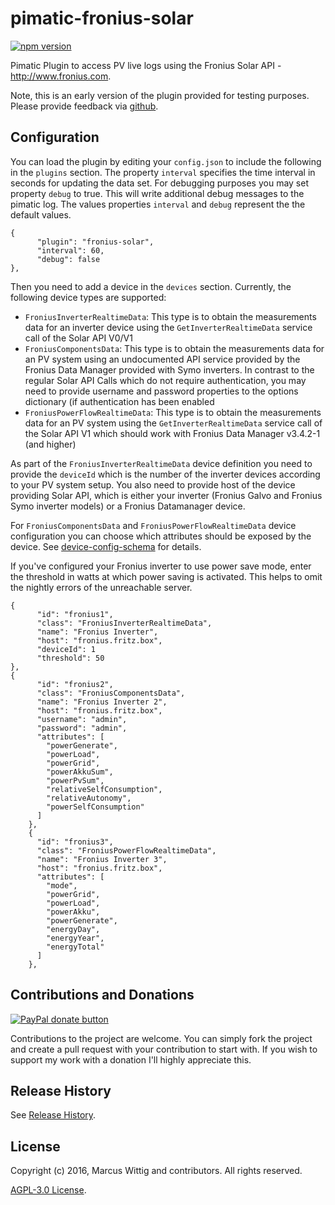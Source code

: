 # pimatic-fronius-solar

[![npm version](https://badge.fury.io/js/pimatic-fronius-solar.svg)](http://badge.fury.io/js/pimatic-fronius-solar)

Pimatic Plugin to access PV live logs using the Fronius Solar API - <http://www.fronius.com>.

Note, this is an early version of the plugin provided for testing purposes. Please provide feedback via 
[github](https://github.com/mwittig/node-fronius-solar/issues).

## Configuration

You can load the plugin by editing your `config.json` to include the following in the `plugins` section. The property 
`interval` specifies the time interval in seconds for updating the data set. For debugging purposes you may set 
property `debug` to true. This will write additional debug messages to the pimatic log. The values
properties `interval` and `debug` represent the the default values. 

    {
          "plugin": "fronius-solar",
          "interval": 60,
          "debug": false
    },

Then you need to add a device in the `devices` section. Currently, the following device types are supported:

* `FroniusInverterRealtimeData`: This type is to obtain the measurements data for an inverter device using the 
  `GetInverterRealtimeData` service call of the Solar API V0/V1
* `FroniusComponentsData`: This type is to obtain the measurements data for an PV system using an undocumented API 
  service provided by the Fronius Data Manager provided with Symo inverters. In contrast to the regular 
  Solar API Calls which do not require authentication, you may need to provide username and password properties 
  to the options dictionary (if authentication has been enabled
* `FroniusPowerFlowRealtimeData`: This type is to obtain the measurements data for an PV system using the 
  `GetInverterRealtimeData` service call of the Solar API V1 which should work with Fronius Data 
  Manager v3.4.2-1 (and higher)
  
As part of the `FroniusInverterRealtimeData` device definition you need to provide the `deviceId` which is the number 
of the inverter devices according to your PV system setup. You also need to provide host of the device providing 
Solar API, which is either your inverter (Fronius Galvo and Fronius Symo inverter models) or a Fronius Datamanager 
device. 

For `FroniusComponentsData` and `FroniusPowerFlowRealtimeData` device configuration you can choose which 
attributes should be exposed by the device. See 
[device-config-schema](https://github.com/mwittig/pimatic-fronius-solar/blob/master/device-config-schema.coffee) 
for details. 

If you've configured your Fronius inverter to use power save mode, enter the threshold in watts at which power 
saving is activated. This helps to omit the nightly errors of the unreachable server.

    {
          "id": "fronius1",
          "class": "FroniusInverterRealtimeData",
          "name": "Fronius Inverter",
          "host": "fronius.fritz.box",
          "deviceId": 1
          "threshold": 50
    },
    {
          "id": "fronius2",
          "class": "FroniusComponentsData",
          "name": "Fronius Inverter 2",
          "host": "fronius.fritz.box",
          "username": "admin",
          "password": "admin",
          "attributes": [
            "powerGenerate", 
            "powerLoad", 
            "powerGrid", 
            "powerAkkuSum", 
            "powerPvSum", 
            "relativeSelfConsumption", 
            "relativeAutonomy", 
            "powerSelfConsumption"
          ]
        },
        {
          "id": "fronius3",
          "class": "FroniusPowerFlowRealtimeData",
          "name": "Fronius Inverter 3",
          "host": "fronius.fritz.box",
          "attributes": [
            "mode",
            "powerGrid",
            "powerLoad",
            "powerAkku",
            "powerGenerate",
            "energyDay",
            "energyYear",
            "energyTotal"
          ]
        },

## Contributions and Donations

[![PayPal donate button](https://img.shields.io/paypal/donate.png?color=blue)](https://www.paypal.com/cgi-bin/webscr?cmd=_s-xclick&hosted_button_id=E44SSB34CVXP2)

Contributions to the project are welcome. You can simply fork the project and create a pull request with your contribution to start with. If you wish to support my work with a donation I'll highly appreciate this. 


## Release History

See [Release History](https://github.com/mwittig/pimatic-fronius-solar/blob/master/HISTORY.md).

## License

Copyright (c) 2016, Marcus Wittig and contributors. All rights reserved.

[AGPL-3.0 License](https://github.com/mwittig/pimatic-fronius-solar/blob/master/LICENSE).
